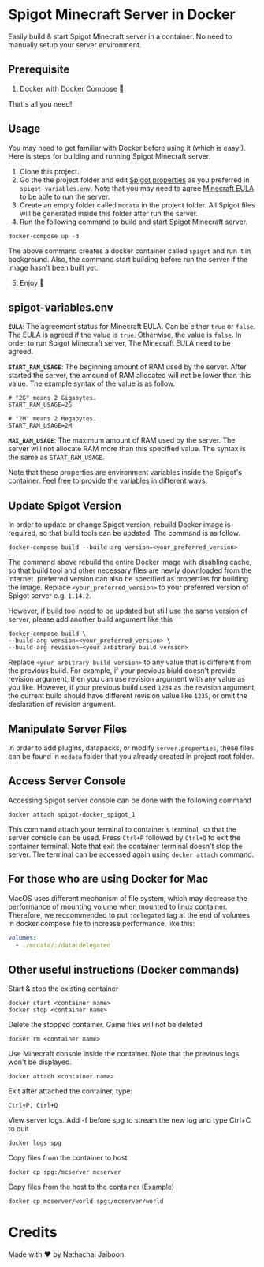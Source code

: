 # Spigot Minecraft Server in Docker

Easily build & start Spigot Minecraft server in a container. No need to manually setup your server environment.

## Prerequisite

1. Docker with Docker Compose :whale:

That's all you need!

## Usage

You may need to get familiar with Docker before using it (which is easy!). Here is steps for building and running Spigot Minecraft server.

1. Clone this project.
2. Go the the project folder and edit [Spigot properties](#spigot-variables.env) as you preferred in `spigot-variables.env`. Note that you may need to agree [Minecraft EULA](https://account.mojang.com/documents/minecraft_eula) to be able to run the server.
3. Create an empty folder called `mcdata` in the project folder. All Spigot files will be generated inside this folder after run the server.
4. Run the following command to build and start Spigot Minecraft server.

```shell
docker-compose up -d
```

The above command creates a docker container called `spigot` and run it in background. Also, the command start building before run the server if the image hasn't been built yet.

5. Enjoy :tada:

## spigot-variables.env

**`EULA`**: The agreement status for Minecraft EULA. Can be either `true` or `false`. The EULA is agreed if the value is `true`. Otherwise, the value is `false`. In order to run Spigot Minecraft server, The Minecraft EULA need to be agreed.

**`START_RAM_USAGE`**: The beginning amount of RAM used by the server. After started the server, the amound of RAM allocated will not be lower than this value. The example syntax of the value is as follow.

```
# "2G" means 2 Gigabytes.
START_RAM_USAGE=2G

# "2M" means 2 Megabytes.
START_RAM_USAGE=2M
```

**`MAX_RAM_USAGE`**: The maximum amount of RAM used by the server. The server will not allocate RAM more than this specified value. The syntax is the same as `START_RAM_USAGE`.

Note that these properties are environment variables inside the Spigot's container. Feel free to provide the variables in [different ways](https://docs.docker.com/compose/environment-variables/).

## Update Spigot Version

In order to update or change Spigot version, rebuild Docker image is required, so that build tools can be updated. The command is as follow.

```shell
docker-compose build --build-arg version=<your_preferred_version>
```

The command above rebuild the entire Docker image with disabling cache, so that build tool and other necessary files are newly downloaded from the internet. preferred version can also be specified as properties for building the image. Replace `<your_preferred_version>` to your preferred version of Spigot server e.g. `1.14.2`.

However, if build tool need to be updated but still use the same version of server, please add another build argument like this

```shell
docker-compose build \
--build-arg version=<your_preferred_version> \
--build-arg revision=<your arbitrary build version>
```

Replace `<your arbitrary build version>` to any value that is different from the previous build. For example, if your previous biuld doesn't provide revision argument, then you can use revision argument with any value as you like. However, if your previous build used `1234` as the revision argument, the current build should have different revision value like `1235`, or omit the declaration of revision argument.

## Manipulate Server Files

In order to add plugins, datapacks, or modify `server.properties`, these files can be found in `mcdata` folder that you already created in project root folder.

## Access Server Console

Accessing Spigot server console can be done with the following command

```shell
docker attach spigot-docker_spigot_1
```

This command attach your terminal to container's terminal, so that the server console can be used. Press `Ctrl+P` followed by `Ctrl+Q` to exit the container terminal. Note that exit the container terminal doesn't stop the server. The terminal can be accessed again using `docker attach` command.

## For those who are using Docker for Mac

MacOS uses different mechanism of file system, which may decrease the performance of mounting volume when mounted to linux container. Therefore, we reccommended to put `:delegated` tag at the end of volumes in docker compose file to increase performance, like this:

``` yml
volumes:
  - ./mcdata/:/data:delegated
```

## Other useful instructions (Docker commands)

Start & stop the existing container
```shell
docker start <container name>
docker stop <container name>
```
Delete the stopped container. Game files will not be deleted
```shell
docker rm <container name>
```
Use Minecraft console inside the container. Note that the previous logs won't be displayed.
```shell
docker attach <container name>
```
Exit after attached the container, type:
```
Ctrl+P, Ctrl+Q
```
View server logs. Add -f before spg to stream the new log and type Ctrl+C to quit
```shell
docker logs spg
```
Copy files from the container to host
```shell
docker cp spg:/mcserver mcserver
```
Copy files from the host to the container (Example)
```shell
docker cp mcserver/world spg:/mcserver/world
```

# Credits

Made with :heart: by Nathachai Jaiboon.